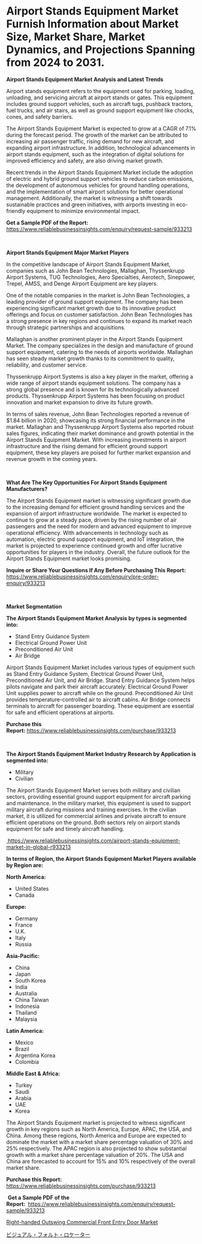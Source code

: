 <p><h1>Airport Stands Equipment Market Furnish Information about Market Size, Market Share, Market Dynamics, and Projections Spanning from 2024 to 2031.</h1></p><p><strong>Airport Stands Equipment Market Analysis and Latest Trends</strong></p>
<p><p>Airport stands equipment refers to the equipment used for parking, loading, unloading, and servicing aircraft at airport stands or gates. This equipment includes ground support vehicles, such as aircraft tugs, pushback tractors, fuel trucks, and air stairs, as well as ground support equipment like chocks, cones, and safety barriers.</p><p>The Airport Stands Equipment Market is expected to grow at a CAGR of 7.1% during the forecast period. The growth of the market can be attributed to increasing air passenger traffic, rising demand for new aircraft, and expanding airport infrastructure. In addition, technological advancements in airport stands equipment, such as the integration of digital solutions for improved efficiency and safety, are also driving market growth.</p><p>Recent trends in the Airport Stands Equipment Market include the adoption of electric and hybrid ground support vehicles to reduce carbon emissions, the development of autonomous vehicles for ground handling operations, and the implementation of smart airport solutions for better operational management. Additionally, the market is witnessing a shift towards sustainable practices and green initiatives, with airports investing in eco-friendly equipment to minimize environmental impact.</p></p>
<p><strong>Get a Sample PDF of the Report:&nbsp;</strong> <a href="https://www.reliablebusinessinsights.com/enquiry/request-sample/933213">https://www.reliablebusinessinsights.com/enquiry/request-sample/933213</a></p>
<p>&nbsp;</p>
<p><strong>Airport Stands Equipment Major Market Players</strong></p>
<p><p>In the competitive landscape of Airport Stands Equipment Market, companies such as John Bean Technologies, Mallaghan, Thyssenkrupp Airport Systems, TUG Technologies, Aero Specialties, Aerotech, Sinepower, Trepel, AMSS, and Denge Airport Equipment are key players.</p><p>One of the notable companies in the market is John Bean Technologies, a leading provider of ground support equipment. The company has been experiencing significant market growth due to its innovative product offerings and focus on customer satisfaction. John Bean Technologies has a strong presence in key regions and continues to expand its market reach through strategic partnerships and acquisitions.</p><p>Mallaghan is another prominent player in the Airport Stands Equipment Market. The company specializes in the design and manufacture of ground support equipment, catering to the needs of airports worldwide. Mallaghan has seen steady market growth thanks to its commitment to quality, reliability, and customer service.</p><p>Thyssenkrupp Airport Systems is also a key player in the market, offering a wide range of airport stands equipment solutions. The company has a strong global presence and is known for its technologically advanced products. Thyssenkrupp Airport Systems has been focusing on product innovation and market expansion to drive its future growth.</p><p>In terms of sales revenue, John Bean Technologies reported a revenue of $1.84 billion in 2020, showcasing its strong financial performance in the market. Mallaghan and Thyssenkrupp Airport Systems also reported robust sales figures, indicating their market dominance and growth potential in the Airport Stands Equipment Market. With increasing investments in airport infrastructure and the rising demand for efficient ground support equipment, these key players are poised for further market expansion and revenue growth in the coming years.</p></p>
<p>&nbsp;</p>
<p><strong>What Are The Key Opportunities For Airport Stands Equipment Manufacturers?</strong></p>
<p><p>The Airport Stands Equipment market is witnessing significant growth due to the increasing demand for efficient ground handling services and the expansion of airport infrastructure worldwide. The market is expected to continue to grow at a steady pace, driven by the rising number of air passengers and the need for modern and advanced equipment to improve operational efficiency. With advancements in technology such as automation, electric ground support equipment, and IoT integration, the market is projected to experience continued growth and offer lucrative opportunities for players in the industry. Overall, the future outlook for the Airport Stands Equipment market looks promising.</p></p>
<p><strong>Inquire or Share Your Questions If Any Before Purchasing This Report:</strong> <a href="https://www.reliablebusinessinsights.com/enquiry/pre-order-enquiry/933213">https://www.reliablebusinessinsights.com/enquiry/pre-order-enquiry/933213</a></p>
<p>&nbsp;</p>
<p><strong>Market Segmentation</strong></p>
<p><strong>The Airport Stands Equipment Market Analysis by types is segmented into:</strong></p>
<p><ul><li>Stand Entry Guidance System</li><li>Electrical Ground Power Unit</li><li>Preconditioned Air Unit</li><li>Air Bridge</li></ul></p>
<p><p>Airport Stands Equipment Market includes various types of equipment such as Stand Entry Guidance System, Electrical Ground Power Unit, Preconditioned Air Unit, and Air Bridge. Stand Entry Guidance System helps pilots navigate and park their aircraft accurately. Electrical Ground Power Unit supplies power to aircraft while on the ground. Preconditioned Air Unit provides temperature-controlled air to aircraft cabins. Air Bridge connects terminals to aircraft for passenger boarding. These equipment are essential for safe and efficient operations at airports.</p></p>
<p><strong>Purchase this Report:&nbsp;</strong><a href="https://www.reliablebusinessinsights.com/purchase/933213">https://www.reliablebusinessinsights.com/purchase/933213</a></p>
<p>&nbsp;</p>
<p><strong>The Airport Stands Equipment Market Industry Research by Application is segmented into:</strong></p>
<p><ul><li>Military</li><li>Civilian</li></ul></p>
<p><p>The Airport Stands Equipment Market serves both military and civilian sectors, providing essential ground support equipment for aircraft parking and maintenance. In the military market, this equipment is used to support military aircraft during missions and training exercises. In the civilian market, it is utilized for commercial airlines and private aircraft to ensure efficient operations on the ground. Both sectors rely on airport stands equipment for safe and timely aircraft handling.</p></p>
<p><a href="https://www.reliablebusinessinsights.com/airport-stands-equipment-market-in-global-r933213">&nbsp;https://www.reliablebusinessinsights.com/airport-stands-equipment-market-in-global-r933213</a></p>
<p><strong>In terms of Region, the Airport Stands Equipment Market Players available by Region are:</strong></p>
<p>
    <p> <strong> North America: </strong>
        <ul>
            <li>United States</li>
            <li>Canada</li>
        </ul>
        </p> 
    <p> <strong> Europe: </strong>
        <ul>
            <li>Germany</li>
            <li>France</li>
            <li>U.K.</li>
            <li>Italy</li>
            <li>Russia</li>
        </ul>
        </p> 
    <p> <strong> Asia-Pacific: </strong>
        <ul>
            <li>China</li>
            <li>Japan</li>
            <li>South Korea</li>
            <li>India</li>
            <li>Australia</li>
            <li>China Taiwan</li>
            <li>Indonesia</li>
            <li>Thailand</li>
            <li>Malaysia</li>
        </ul>
        </p> 
    <p> <strong> Latin America: </strong>
        <ul>
            <li>Mexico</li>
            <li>Brazil</li>
            <li>Argentina Korea</li>
            <li>Colombia</li>
        </ul>
        </p> 
    <p> <strong> Middle East & Africa: </strong>
        <ul>
            <li>Turkey</li>
            <li>Saudi</li>
            <li>Arabia</li>
            <li>UAE</li>
            <li>Korea</li>
        </ul>
    </p>
    </p>
<p><p>The Airport Stands Equipment market is projected to witness significant growth in key regions such as North America, Europe, APAC, the USA, and China. Among these regions, North America and Europe are expected to dominate the market with a market share percentage valuation of 30% and 25% respectively. The APAC region is also projected to show substantial growth with a market share percentage valuation of 20%. The USA and China are forecasted to account for 15% and 10% respectively of the overall market share.</p></p>
<p><strong>Purchase this Report: </strong><a href="https://www.reliablebusinessinsights.com/purchase/933213">https://www.reliablebusinessinsights.com/purchase/933213</a></p>
<p>&nbsp;<strong>Get a Sample PDF of the Report:&nbsp;&nbsp;</strong><a href="https://www.reliablebusinessinsights.com/enquiry/request-sample/933213">https://www.reliablebusinessinsights.com/enquiry/request-sample/933213</a></p>
<p><strong></strong></p>
<p><p><a href="https://github.com/markusgodoy/Market-Research-Report-List-4/blob/main/right-handed-outswing-commercial-front-entry-door-market.md">Right-handed Outswing Commercial Front Entry Door Market</a></p><p><a href="https://github.com/DanykaKilback/Market-Research-Report-List-2/blob/main/3410866122875.md">ビジュアル・フォルト・ロケーター</a></p></p>